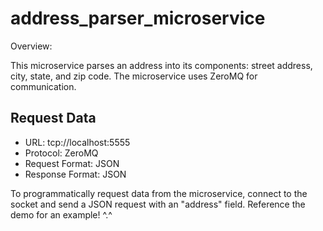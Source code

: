 # address_parser_microservice
Overview:

This microservice parses an address into its components: street address, city, state, and zip code. The microservice uses ZeroMQ for communication.


Request Data
------------

- URL: tcp://localhost:5555
- Protocol: ZeroMQ
- Request Format: JSON
- Response Format: JSON


To programmatically request data from the microservice, connect to the socket and send a JSON request with an "address" field. Reference the demo for an example! ^.^